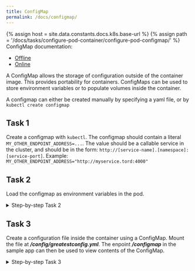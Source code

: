 ```yaml
---
title: ConfigMap
permalink: /docs/configmap/
---
```

{% assign host = site.data.constants.docs.k8s.base-url %}
{% assign path = '/docs/tasks/configure-pod-container/configure-pod-configmap/' %}
ConfigMap documentation:
* [Offline]({{host.offline}}{{path}})
* [Online]({{host.online}}{{path}})

A ConfigMap allows the storage of configuration outside of the container image. This provides portability for containers. ConfigMaps can be used to store environment variables or to populate volumes inside the container.

A configmap can either be created manually by specifying a yaml file, or by `kubectl create configmap`


## Task 1

Create a configmap with `kubectl`. The configmap should contain a literal `MY_OTHER_ENDPOINT_ADDRESS=...`. The value should be a callable service in the cluster, and should be in the form: `http://[service-name].[namespace]:[service-port]`. Example: `MY_OTHER_ENDPOINT_ADDRESS="http://myservice.tord:4000"`

## Task 2

Load the configmap as environment variables in the pod.

<details>
  <summary>Step-by-step Task 2</summary>
  <div markdown="1">

- <details>
  <summary>Use kubectl create configmap </summary>
  <div markdown="1">
  `kubectl create configmap my-cool-configmap --from-literal VERSION=v0.1.0 `
  </div>
  </details>

- In the deployment yaml file configure the container to use environment from the configmap

```yaml
containers:
  - name: {....}
    envFrom:
    - configMapRef:
        name: # name of your configmap
```  
</div>
</details>


## Task 3

Create a configuration file inside the container using a ConfigMap. Mount the file at ***/config/greatestconfig.yml***. The enpoint ***/configmap*** in the sample app can then be used to view contents of the ConfigMap.

<details>
  <summary>Step-by-step Task 3</summary>
  <div markdown="1">

### Step 1, ConfigMap

```yaml
apiVersion: v1
kind: ConfigMap
metadata:
  name: ## give it a name
  labels:
    ## and a describing label or two
data:
  greatestconfig.yml: |-
    - module: myawesomemodule
      start_at_boot: true
```

### Step 2, In your previous deployment file, add the following

```yaml
apiVersion: apps/v1
kind: Deployment
...
      containers:
      - name: sample-app
        image: ubuntu-k8s-1.local:30603/sample-app
        imagePullPolicy: IfNotPresent
        ports:
        - containerPort: 8080
        volumeMounts:
        - name: # Name of the volume you want to mount
          mountPath: /config/greatestconfig.yml
          readOnly: true
          subPath: greatestconfig.yml
      volumes:
      - name: # Give the volume a name
        configMap:
          defaultMode: 0600
          name: # reference the configmap name
```
  </div>
</details>
